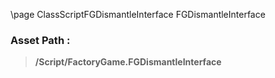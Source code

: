 \page ClassScriptFGDismantleInterface FGDismantleInterface
### Asset Path :
<b><blockquote>/Script/FactoryGame.FGDismantleInterface</blockquote></b>
